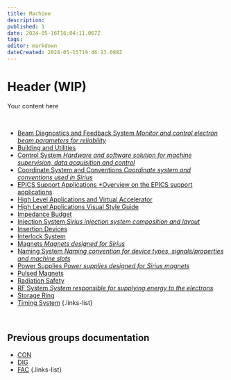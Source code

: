 ```yaml
---
title: Machine
description: 
published: 1
date: 2024-05-16T16:04:11.067Z
tags: 
editor: markdown
dateCreated: 2024-05-15T19:46:13.088Z
---
```


# Header (WIP)
Your content here

</br>

- [Beam Diagnostics and Feedback System *Monitor and control electron beam parameters for reliability*](/Machine/beam_diag_feedback_syst)
- [Building and Utilities](/Machine/building_utilities)
- [Control System *Hardware and software solution for machine supervision, data acquisition and control*](/Machine/control_system)
- [Coordinate System and Conventions *Coordinate system and conventions used in Sirius*](/Machine/coord_syst)
- [EPICS Support Applications *Overview on the EPICS support applications](/Machine/epics_support_apps)
- [High Level Applications and Virtual Accelerator](/Machine/high_level_app_virt_acc)
- [High Level Applications Visual Style Guide](/Machine/hla_visual_guide)
- [Impedance Budget](/Machine/impedance_budget)
- [Injection System *Sirius injection system composition and layout*](/Machine/injection_system)
- [Insertion Devices](/Machine/insertion_devices)
- [Interlock System](/Machine/interlock_system)
- [Magnets *Magnets designed for Sirius*](/Machine/magnets)
- [Naming System *Naming convention for device types, signals/properties and machine slots*](/Machine/naming_system)
- [Power Supplies *Power supplies designed for Sirius magnets*](/Machine/power_supplies)
- [Pulsed Magnets](/Machine/pulsed_magnets)
- [Radiation Safety](/Machine/radiation_safety)
- [RF System *System responsible for supplying energy to the electrons*](/Machine/rf_system)
- [Storage Ring](/Machine/storage_ring)
- [Timing System](/Machine/timing_system)
{.links-list}

</br>

## Previous groups documentation

- [CON](/Machine/Groups/CON.md)
- [DIG](/Machine/Groups/DIG.md)
- [FAC](/Machine/Groups/FAC.md)
{.links-list}